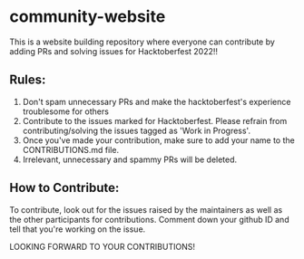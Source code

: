 # community-website
This is a website building repository where everyone can contribute by adding PRs and solving issues for Hacktoberfest 2022!!

## Rules:
1. Don't spam unnecessary PRs and make the hacktoberfest's experience troublesome for others <br>
2. Contribute to the issues marked for Hacktoberfest. Please refrain from contributing/solving the issues tagged as 'Work in Progress'. <br>
3. Once you've made your contribution, make sure to add your name to the CONTRIBUTIONS.md file. <br>
4. Irrelevant, unnecessary and spammy PRs will be deleted.

## How to Contribute:

To contribute, look out for the issues raised by the maintainers as well as the other participants for contributions.
Comment down your github ID and tell that you're working on the issue.

LOOKING FORWARD TO YOUR CONTRIBUTIONS!
